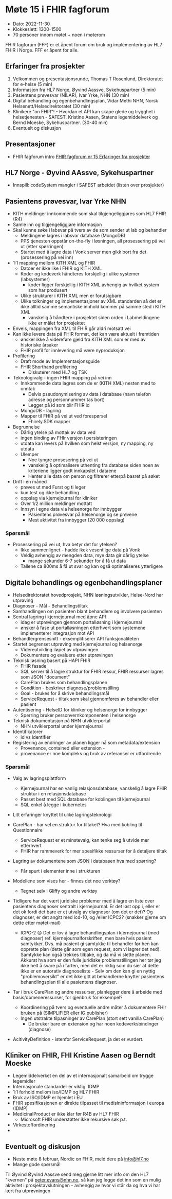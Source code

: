 # Møte 15 i FHIR fagforum

* Dato: 2022-11-30
* Klokkeslett: 1300-1500
* 70 personer innom møtet + noen i møterom

FHIR fagforum (FFF) er et åpent forum om bruk og implementering av HL7 FHIR i Norge. FFF er åpent for alle.

## Erfaringer fra prosjekter

1. Velkommen og presentasjonsrunde, Thomas T Rosenlund, Direktoratet for e-helse (5 min)
2. Informasjon fra HL7 Norge, Øyvind Aassve, Sykehuspartner (5 min)
3. Pasientens prøvesvar (NILAR), Ivar Yrke, NHN (30 min)
4. Digital behandling og egenbehandlingsplan, Vidar Methi NHN, Norsk Helsenett/Helsedirektoratet (30 min)
5. Klinikere "on FHIR"! - Hvordan et API kan skape glede og trygghet i helsetjenesten - SAFEST. Kristine Aasen, Statens legemiddelverk og Bernd Moeske, Sykehuspartner. (30-40 min)
6. Eventuelt og diskusjon

## Presentasjoner

* FHIR fagforum intro [FHIR fagforum nr 15 Erfaringer fra prosjekter](../presentasjon/2022-11-30-FHIR-fagforum-15.pdf)

## HL7 Norge - Øyvind AAssve, Sykehuspartner

* Innspill: codeSystem mangler i SAFEST arbeidet (listen over prosjekter)

## Pasientens prøvesvar, Ivar Yrke NHN

* KITH meldinger innkommende som skal tilgjengeliggjøres som HL7 FHIR (R4)
* Samle inn og tilgjengeliggjøre informasjon
* Skal kunne søke i labsvar på tvers av de som sender ut lab og behandler
  * Meldingene lagres i labsvar database (MongoDB)
  * PPS tjenesten oppstår on-the-fly i løsningen, all prosessering på vei ut (etter spørringen)
  * Startet med å lagre data i Vonk server men gikk bort fra det (prosessering på vei inn)
* 1:1 mapping mellom KITH XML og FHIR
  * Datoer er ikke like i FHIR og KITH XML
  * Koder og kodeverk håndteres forskjellig i ulike systemer (labsystemer)
    * koder ligger forskjellig i KITH XML avhengig av hvilket system som har produsert
  * Ulike strukturer i KITH XML men er forutsigbare
  * Ulike tolkninger og implementasjoner av XML standarden så det er ikke alltid samme semantiske innhold kommer på samme sted i KITH XML
    * vanskelig å håndtere i prosjektet siden orden i Labmeldingene ikke er målet for prosjektet
* Enveis, mappingen fra XML til FHIR går aldri motsatt vei 
* Kan ikke levere data på FHIR format, det kan være aktuelt i fremtiden
  * ønsker ikke å videreføre gjeld fra KITH XML som er med av historiske årsaker
  * FHIR profil for innlevering må være nyproduksjon
* Profilering
  * Draft mode av Implementasjonsguide
  * FHIR Shorthand profilering
    * Diskuterer med HL7 og TSK
* Teknologivalg - ingen FHIR mapping på vei inn
  * Innkommende data lagres som de er (KITH XML) nesten med to unntak
    * Delvis pseudonymisering av data i database (navn telefon adresse og personnummer tas bort)
    * Legger på id som blir FHIR id
  * MongoDB - lagring
  * Mapper til FHIR på vei ut ved forespørsel
    * Fhirely.SDK mapper
* Begrunnelse
  * Dårlig ytelse på mottak av data ved
  * ingen binding av FHIr versjon i persisteringen
  * utdata kan levers på hvilken som helst versjon, ny mapping, ny utdata
  * Ulemper
    * Noe tyngre prosesering på vei ut
    * vanskelig å optimalisere uthenting fra database siden noen av kriteriene ligger godt innkapslet i dataene
    * Henter alle data om person og filtrerer etterpå basret på søket
* Drift i en måned
  * prøves ut med Furst og ti leger
  * kun test og ikke behandling
  * oppslag via kjernejournal for kliniker
  * Over 1/2 million meldinger mottatt
  * Innsyn i egne data via helsenorge for innbygger
    * Pasientens prøvesvar på helsenorge og se prøvene
    * Mest aktivitet fra innbygger (20 000 oppslag)

### Spørsmål

* Prosessering på vei ut, hva betyr det for ytelsen?
  * Ikke sammenlignet - hadde ikek vesentlige data på Vonk
  * Veldig avhengig av mengden data, mye data gir dårlig ytelse
    * mange sekunder 6-7 sekunder for å få ut data
  * Tallene ca 800ms å få ut svar og kan også optimaliseres ytterligere

## Digitale behandlings og egenbehandlingsplaner

* Helsedirektoratet hovedprosjekt, NHN løsningsutvikler, Helse-Nord har utprøving
* Diagnoser - Mål - Behandlingstiltak
* Samhandlingen om pasienten blant behandlere og involvere pasienten
* Sentral lagring i kjernejournal med åpne API
  * idag er utprøvingen gjennom portalløsning i kjernejournal
  * ønsker å fase ut portalløsningen etterhvert som systemene implementerer integrasjon mot API
* Behandlergrensesnitt - eksemplifiserer API funksjonaliteten
* Startet begrenset utprøving med kjernejournal og helsenorge
  * Videreutvikling iløpet av utprøvingen
  * Dokumentere og evaluere etter utprøvingen
* Teknisk løsning basert på HAPI FHIR
  * FHIR fasade
  * SQL server til å lagre struktur for FHIR ressur, FHIR ressurser lagres som JSON "document"
  * CarePlan brukes som behandlingsplanen
  * Condition - beskriver diagnose/problemstilling
  * Goal - brukes for å skrive behandlingsmål
  * ServiceRequest - tiltak som skal gjennomføres av behandler eller pasient
* Autentisering - HelseID for kliniker og helsenorge for innbygger
  * Sperring bruker personvernkomponenten i helsenorge
* Teknisk dokumentasjon på NHN utviklerportal
  * NHN utviklerportal under kjernejournal
* Identifikatorer
  * id vs identifier
* Registering av endringer av planen ligger nå som metadata/extension
  * Provenance, contained eller extension - 
  * provenance er noe kompleks og bruk av referanser er utfordrende

### Spørsmål

* Valg av lagringsplattform
  * Kjernejournal har en vanlig relasjonsdatabase, vanskelig å lagre FHIR struktur i en relasjonsdatabase
  * Passet best med SQL database for koblingen til kjernejournal
  * SQL enkel å legge i kubernetes
* Litt erfaringer knyttet til ulike lagringsteknologi
* CarePlan - har vel en struktur for tiltaket? Hva med kobling til Questionnaire
  * ServiceRequest er et minstevalg, kan tenke seg å utvide mer etterhvert
  * FHIR har rammeverk for mer spesifikke ressurser for å detaljere tiltak
* Lagring av dokumentene som JSON i databasen hva med spørring?
  * Får spurt i elementer inne i strukturen
* Modellene som vises her - finnes det noe verktøy?
  * Tegnet selv i Gliffy og andre verktøy

* Tidligere har det vært juridiske problemer med å lagre en liste over pasientens diagnoser sentralt i kjernejournal. Er det løst opp i, eller er det ok fordi det bare er et utvalg av diagnoser (om det er det)?
Og diagnoser, er det angitt med icd-10, og /eller ICPC2? (snakker gjerne om dette etter møtet-mail)
  * ICPC-2 😊
Det er lov å lagre behandlingsplan i kjernejournal (med diagnoser) ref. kjernejournalforskriften, men bare hvis pasient samtykker. Dvs. må pasient gi samtykke til behandler før hen kan opprette plan (dette går som egen request, som vi lagrer det ned). Samtykke kan også trekkes tilbake, og da må vi slette planen.
Akkurat hva som er den fulle juridiske problemstillingen her tør jeg ikke helt å svare på i farten, men det er riktig som du sier at dette ikke er en autorativ diagnoseliste - Selv om den kan gi en nyttig "problemoversikt" er det ikke gitt at behandlerne knytter pasientens behandlingsplan til alle pasientens diagnoser.

* Tar i bruk CarePlan og andre ressurser, planlegger dere å arbeide med basis/domeneressurser, for gjenbruk for eksempel?
  * Koordinering på tvers og eventuelle andre måter å dokumentere FHIr bruken på (SIMPLIFIER eller IG publisher)
  * Ingen utstrakte tilpasninger av CarePlan (stort sett vanilla CarePlan)
    * De bruker bare en extension og har noen kodeverksbindinger (diagnose)

* AcitivityDefinition - istenfor ServiceRequest, ja det er vurdert.

## Kliniker on FHIR, FHI Kristine Aasen og Berndt Moeske

* Legemiddelverket en del av et internasjonalt samarbeid om trygge legemidler
* Internasjonale standarder er viktig: IDMP
* 1:1 forhold mellom iso/IDMP og HL7 FHIR
* Bruk av ISO/IDMP er hjemlet i EU
* FHIR spesifikasjonen er direkte tilpasset til medisininformasjon i europa (IDMP)
* MedicinalProduct er ikke klar før R4B av HL7 FHIR
  * Microsoft FHIR understøtter ikke rekursive søk p.t.
* Virkestoffordinering
* 

## Eventuelt og diskusjon

* Neste møte 8 februar, Nordic on FHIR, meld dere på info@hl7.no
* Mange gode spørsmål

Til Øyvind
Øyvind Aassve send meg gjerne litt mer info om den HL7 "kvernen" på peter.evans@nhn.no, så kan jeg legge det inn som en mulig aktivitet i prosjektavslutningen - avhengig av hvor vi står da og hva vi har lært fra utprøvningen

